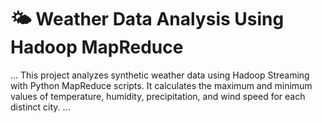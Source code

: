 # 🌤️ Weather Data Analysis Using Hadoop MapReduce
...
This project analyzes synthetic weather data using Hadoop Streaming with Python MapReduce scripts. It calculates the maximum and minimum values of temperature, humidity, precipitation, and wind speed for each distinct city.
...